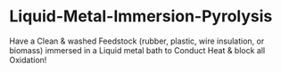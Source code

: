 # Liquid-Metal-Immersion-Pyrolysis
Have a Clean &amp; washed Feedstock (rubber, plastic, wire insulation, or biomass) immersed in a Liquid metal bath to Conduct Heat &amp; block all Oxidation!
